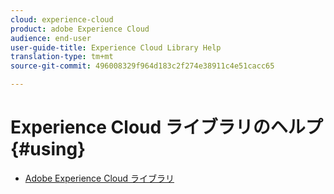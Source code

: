 ```yaml
---
cloud: experience-cloud
product: adobe Experience Cloud
audience: end-user
user-guide-title: Experience Cloud Library Help
translation-type: tm+mt
source-git-commit: 496008329f964d183c2f274e38911c4e51cacc65

---
```



# Experience Cloud ライブラリのヘルプ {#using}

+ [Adobe Experience Cloud ライブラリ](c-library-about/overview.md)
